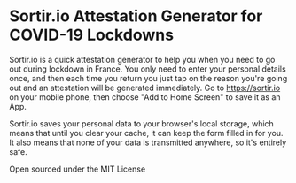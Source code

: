 # Sortir.io Attestation Generator for COVID-19 Lockdowns

Sortir.io is a quick attestation generator to help you when you need to go out during lockdown in France. You only need to enter your personal details once, and then each time you return you just tap on the reason you're going out and an attestation will be generated immediately. Go to https://sortir.io on your mobile phone, then choose "Add to Home Screen" to save it as an App.

Sortir.io saves your personal data to your browser's local storage, which means that until you clear
your cache, it can keep the form filled in for you.  It also means that none of your data is transmitted
anywhere, so it's entirely safe.

Open sourced under the MIT License